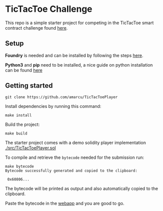 # TicTacToe Challenge 
This repo is a simple starter project for competing in the TicTacToe smart contract challenge found [here](https://amarcu.dev).

## Setup
**Foundry** is needed and can be installed by following the steps [here](https://github.com/foundry-rs/foundry#installation).

**Python3** and **pip** need to be installed, a nice guide on python installation can be found [here](https://docs.python-guide.org/starting/installation/)

## Getting started

```
git clone https://github.com/amarcu/TicTacToePlayer
```

Install dependencies by running this command:
```
make install
```

Build the project:
```
make build
```


The starter project comes with a demo solidity player implementation [./src/TicTacToePlayer.sol](https://github.com/amarcu/TicTacToePlayer/blob/master/src/TicTacToePlayer.sol)

To compile and retrieve the `bytecode` needed for the submission run:
```
make bytecode
Bytecode successfully generated and copied to the clipboard:

 0x60806...
```

The bytecode will be printed as output and also automatically copied to the clipboard.

Paste the bytecode in the [webapp](https://amarcu.dev) and you are good to go.





